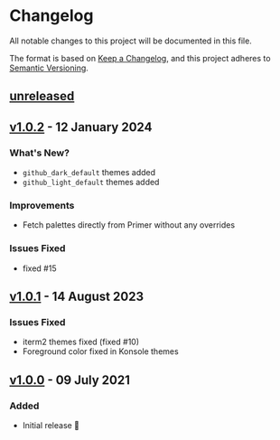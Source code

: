 # Changelog

All notable changes to this project will be documented in this file.

The format is based on [Keep a Changelog](https://keepachangelog.com/en/1.0.0/),
and this project adheres to [Semantic Versioning](https://semver.org/spec/v2.0.0.html).

## [unreleased]

## [v1.0.2] - 12 January 2024

### What's New?

-   `github_dark_default` themes added
-   `github_light_default` themes added

### Improvements

-   Fetch palettes directly from Primer without any overrides

### Issues Fixed

-   fixed #15

## [v1.0.1] - 14 August 2023

### Issues Fixed

-   iterm2 themes fixed (fixed #10)
-   Foreground color fixed in Konsole themes

## [v1.0.0] - 09 July 2021

### Added

-   Initial release 🎊

[unreleased]: https://github.com/projekt0n/github-theme-contrib/compare/v1.0.2...main
[v1.0.2]: https://github.com/projekt0n/github-theme-contrib/compare/v1.0.1...v1.0.2
[v1.0.1]: https://github.com/projekt0n/github-theme-contrib/compare/v1.0.0...v1.0.1
[v1.0.0]: https://github.com/projekt0n/github-theme-contrib/tree/v1.0.0
